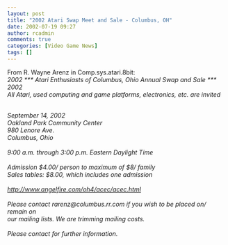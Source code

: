 ```yaml
---
layout: post
title: "2002 Atari Swap Meet and Sale - Columbus, OH"
date: 2002-07-19 09:27
author: rcadmin
comments: true
categories: [Video Game News]
tags: []
---
```

From R. Wayne Arenz in Comp.sys.atari.8bit:
<br />
<I>2002 ***  Atari Enthusiasts of Columbus, Ohio Annual Swap and Sale *** 2002
<br />
All Atari, used computing and game platforms, electronics, etc. are invited
<br />

<br />
September 14, 2002
<br />
Oakland Park Community Center
<br />
980 Lenore Ave.
<br />
Columbus, Ohio
<br />

<br />
9:00 a.m. through 3:00 p.m. Eastern Daylight Time
<br />

<br />
Admission $4.00/ person to maximum of $8/ family
<br />
Sales tables:  $8.00, which includes one admission
<br />

<br />
<a href=http://www.angelfire.com/oh4/acec/acec.html>http://www.angelfire.com/oh4/acec/acec.html</a>
<br />

<br />
Please contact rarenz@columbus.rr.com if you wish to be placed on/ remain on
<br />
our mailing lists.  We are trimming mailing costs.
<br />

<br />
Please contact for further information.</i>
